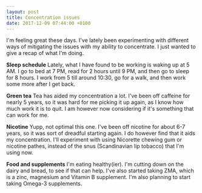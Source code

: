 ```yaml
---
layout: post
title: Concentration issues
date: 2017-12-09 07:44:00 +0100
---
```

I'm feeling great these days. I've lately been experimenting with different ways of mitigating the issues with my ability to concentrate. I just wanted to give a recap of what I'm doing.
 
**Sleep schedule**
Lately, what I have found to be working is waking up at 5 AM. I go to bed at 7 PM, read for 2 hours until 9 PM, and then go to sleep for 8 hours. I work from 5 till around 10:30, go for a walk, and then work some more after I get back.

**Green tea**
Tea has aided my concentration a lot. I've been off caffeine for nearly 5 years, so it was hard for me picking it up again, as I know how much work it is to quit. I am however now considering if it's something that can work for me.

**Nicotine**
Yupp, not optimal this one. I've been off nicotine for about 6-7 years, so it was sort of dreadful starting again. I do however find that it aids my concentration. I'll experiment with using Nicorette chewing gum or nicotine pathes, instead of the snus (Scandinavian lip tobacco) that I'm using now.

**Food and supplements**
I'm eating healthy(ier). I'm cutting down on the dairy and bread, to see if that can help. I've also started taking ZMA, which is a zinc, magnesium and Vitamin B supplement. I'm also planning to start taking Omega-3 supplements.